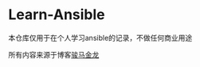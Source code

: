 # Learn-Ansible
本仓库仅用于在个人学习ansible的记录，不做任何商业用途

所有内容来源于博客[骏马金龙](https://www.junmajinlong.com/ansible/index/)
